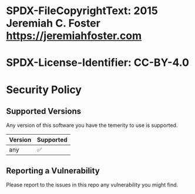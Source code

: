 # SPDX-FileCopyrightText: 2015 Jeremiah C. Foster <https://jeremiahfoster.com> 
# SPDX-License-Identifier: CC-BY-4.0

# Security Policy

## Supported Versions
Any version of this software you have the temerity to use is supported.

| Version | Supported          |
| ------- | ------------------ |
| any | :white_check_mark: |


## Reporting a Vulnerability

Please report to the issues in this repo any vulnerability you might find. 
